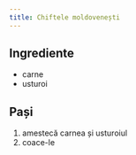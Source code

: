 ```yaml
---
title: Chiftele moldovenești
---
```


## Ingrediente

- carne
- usturoi

## Pași

1. amestecă carnea și usturoiul
2. coace-le
